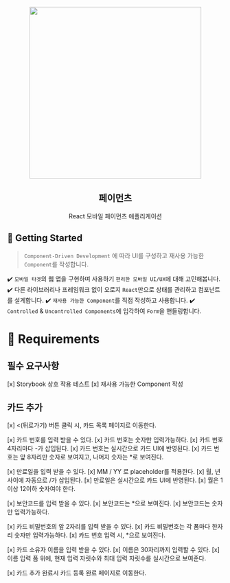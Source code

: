 <p align="middle" >
  <img src="https://techcourse-storage.s3.ap-northeast-2.amazonaws.com/0fefce79602043a9b3281ee1dd8f4be6" width="400">
</p>
<h2 align="middle">페이먼츠</h2>
<p align="middle">React 모바일 페이먼츠 애플리케이션</p>
</p>

## 🚀 Getting Started

> `Component-Driven Development` 에 따라 UI를 구성하고 재사용 가능한 `Component`를 작성합니다.

✔️ `모바일 타겟`의 웹 앱을 구현하며 사용하기 `편리한 모바일 UI/UX`에 대해 고민해봅니다.
✔️ 다른 라이브러리나 프레임워크 없이 오로지 `React`만으로 상태를 관리하고 컴포넌트를 설계합니다.
✔️ `재사용 가능한 Component`를 직접 작성하고 사용합니다.
✔️ `Controlled` & `Uncontrolled Components`에 입각하여 `Form`을 핸들링합니다.

# 📝 Requirements

## 필수 요구사항

[x] Storybook 상호 작용 테스트
[x] 재사용 가능한 Component 작성

## 카드 추가

[x] <(뒤로가기) 버튼 클릭 시, 카드 목록 페이지로 이동한다.

[x] 카드 번호를 입력 받을 수 있다.
  [x] 카드 번호는 숫자만 입력가능하다.
  [x] 카드 번호 4자리마다 -가 삽입된다.
  [x] 카드 번호는 실시간으로 카드 UI에 반영된다.
  [x] 카드 번호는 앞 8자리만 숫자로 보여지고, 나머지 숫자는 *로 보여진다.

[x] 만료일을 입력 받을 수 있다.
  [x] MM / YY 로 placeholder를 적용한다.
  [x] 월, 년 사이에 자동으로 /가 삽입된다.
  [x] 만료일은 실시간으로 카드 UI에 반영된다.
  [x] 월은 1이상 12이하 숫자여야 한다.

[x] 보안코드를 입력 받을 수 있다.
  [x] 보안코드는 *으로 보여진다.
  [x] 보안코드는 숫자만 입력가능하다.

[x] 카드 비밀번호의 앞 2자리를 입력 받을 수 있다.
  [x] 카드 비밀번호는 각 폼마다 한자리 숫자만 입력가능하다.
  [x] 카드 번호 입력 시, *으로 보여진다.

[x] 카드 소유자 이름을 입력 받을 수 있다.
  [x] 이름은 30자리까지 입력할 수 있다.
  [x] 이름 입력 폼 위에, 현재 입력 자릿수와 최대 입력 자릿수를 실시간으로 보여준다.

[x] 카드 추가 완료시 카드 등록 완료 페이지로 이동한다.
